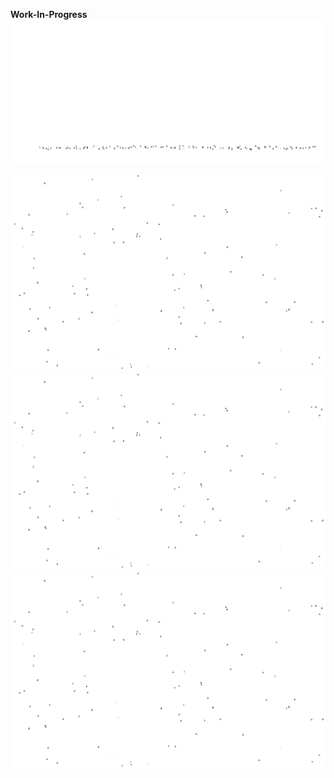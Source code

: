 
**Work-In-Progress**
<img src="run_1.png">








<img src="run_2.png">








<img src="run_2.png">








<img src="run_2.png">
